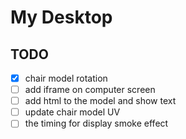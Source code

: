 # My Desktop

## TODO

-[x] chair model rotation
-[ ] add iframe on computer screen
-[ ] add html to the model and show text
-[ ] update chair model UV
-[ ] the timing for display smoke effect